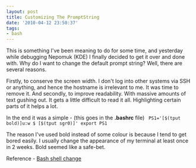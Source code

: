 ```yaml
---
layout: post
title: Customizing The PromptString
date: '2010-04-12 23:50:37'
tags:
- bash
---
```


This is something I've been meaning to do for  some time, and yesterday while debugging Nepomuk (KDE) I finally decided to get it over and done with. Why do I want to change the default prompt string? Well, there are several reasons.

Firstly, to conserve the screen width. I don't log into other systems via SSH or anything, and hence the hostname is irrelevant to me. It was time to remove it. And secondly, to improve readability. With massive amounts of text gushing out. It gets a little difficult to read it all. Highlighting certain parts of it helps a lot.

In the end it was a simple - (this goes in the **.bashrc** file)
`
PS1='[$(tput bold)]u:w $ [$(tput sgr0)]'
export PS1`

The reason I've used bold instead of some colour is because I tend to get bored easily. I usually change the appearance of my terminal at least once in 2 weeks. Bold seemed like a safe-bet.

Reference - <a href="http://www.cyberciti.biz/faq/bash-shell-change-the-color-of-my-shell-prompt-under-linux-or-unix/#tb">Bash shell change</a>
